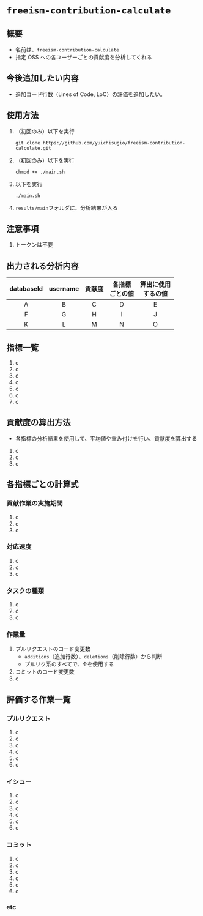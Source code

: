 # `freeism-contribution-calculate`

## 概要

- 名前は、`freeism-contribution-calculate`
- 指定 OSS への各ユーザーごとの貢献度を分析してくれる

## 今後追加したい内容

- 追加コード行数（Lines of Code, LoC）の評価を追加したい。

## 使用方法

1. （初回のみ）以下を実行
   ```shell
   git clone https://github.com/yuichisugio/freeism-contribution-calculate.git
   ```
1. （初回のみ）以下を実行
   ```shell
   chmod +x ./main.sh
   ```
1. 以下を実行
   ```shell
   ./main.sh
   ```
1. `results/main`フォルダに、分析結果が入る

## 注意事項

1. トークンは不要

## 出力される分析内容

| databaseId | username | 貢献度 | 各指標<br>ごとの値 | 算出に使用<br>するの値 |
| :--------: | :------: | :----: | :----------------: | :--------------------: |
|     A      |    B     |   C    |         D          |           E            |
|     F      |    G     |   H    |         I          |           J            |
|     K      |    L     |   M    |         N          |           O            |

## 指標一覧

1. c
1. c
1. c
1. c
1. c
1. c
1. c

## 貢献度の算出方法

- 各指標の分析結果を使用して、平均値や重み付けを行い、貢献度を算出する

1. c
1. c
1. c

## 各指標ごとの計算式

### 貢献作業の実施期間

1. c
1. c
1. c

### 対応速度

1. c
1. c
1. c

### タスクの種類

1. c
1. c
1. c

### 作業量

1. プルリクエストのコード変更数
   - `additions`（追加行数）、`deletions`（削除行数）から判断
   - プルリク系のすべてで、↑を使用する
1. コミットのコード変更数
1. c

## 評価する作業一覧

### プルリクエスト

1. c
1. c
1. c
1. c
1. c
1. c

### イシュー

1. c
1. c
1. c
1. c
1. c
1. c

### コミット

1. c
1. c
1. c
1. c
1. c
1. c

### etc
